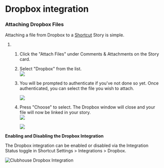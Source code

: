 # Dropbox integration

### Attaching Dropbox Files

Attaching a file from Dropbox to a [Shortcut](https://www.shortcut.com/) Story is simple.&#x20;

1.
   1. Click the "Attach Files" under Comments & Attachments on the Story card.
   2. Select "Dropbox" from the list. \
      ![](https://help.shortcut.com/hc/en-us/article_attachments/203392066/Screen_Shot_2016-04-07_at_3.44.08_PM.png)
   3.  You will be prompted to authenticate if you've not done so yet. Once authenticated, you can select the file you wish to attach.&#x20;

       ![](https://help.shortcut.com/hc/en-us/article_attachments/203391886/Screen_Shot_2016-04-05_at_4.00.53_PM.png)
   4.  Press "Choose" to select. The Dropbox window will close and your file will now be linked in your story.\
       ![](https://help.shortcut.com/hc/en-us/article_attachments/203548443/Screen_Shot_2016-04-08_at_3.06.09_PM.png)

       ![](https://help.shortcut.com/hc/en-us/article_attachments/203419366/Screen_Shot_2016-04-08_at_2.50.06_PM.png)

**Enabling and Disabling the Dropbox Integration**

The Dropbox integration can be enabled or disabled via the Integration Status toggle in Shortcut Settings > Integrations > Dropbox.

![Clubhouse Dropbox Integration](https://help.shortcut.com/hc/article_attachments/360001656626)
